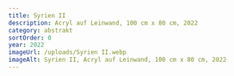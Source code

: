 ```yaml
---
title: Syrien II
description: Acryl auf Leinwand, 100 cm x 80 cm, 2022
category: abstrakt
sortOrder: 0
year: 2022
imageUrl: /uploads/Syrien II.webp
imageAlt: Syrien II, Acryl auf Leinwand, 100 cm x 80 cm, 2022
---
```

